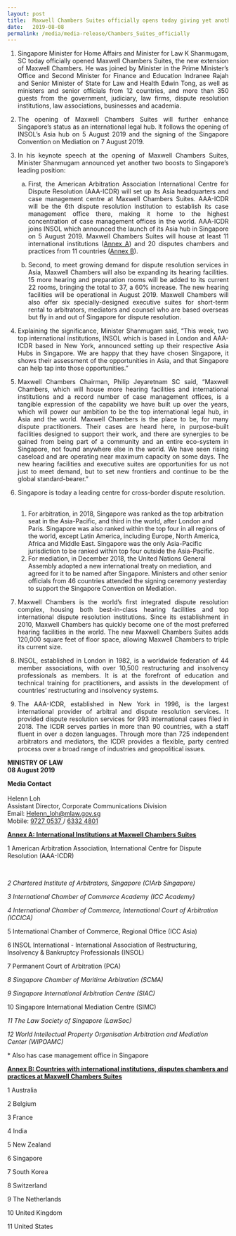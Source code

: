 ```yaml
---
layout: post
title:  Maxwell Chambers Suites officially opens today giving yet another boost to Singapore’s legal hub position
date:   2019-08-08
permalink: /media/media-release/Chambers_Suites_officially
---
```


<div>
                    <ol type="1" >
                      <li>
                        <p align=justify>
                            Singapore Minister for Home Affairs and Minister for Law K Shanmugam, SC today officially opened Maxwell Chambers Suites, the new extension of Maxwell Chambers. He was joined by Minister in the Prime Minister’s Office and Second Minister for Finance and Education Indranee Rajah and Senior Minister of State for Law and Health Edwin Tong, as well as ministers and senior officials from 12 countries, and more than 350 guests from the government, judiciary, law firms, dispute resolution institutions, law associations, businesses and academia.
                        </p> <br\>
                      </li>
                      <li>
                       <p align=justify>
                            The opening of Maxwell Chambers Suites will further enhance Singapore’s status as an international legal hub. It follows the opening of INSOL’s Asia hub on 5 August 2019 and the signing of the Singapore Convention on Mediation on 7 August 2019.
                        </p>
                      </li>
                      <li>
                        <p align=justify>
                            In his keynote speech at the opening of Maxwell Chambers Suites, Minister Shanmugam announced yet another two boosts to Singapore’s leading position:
                        </p>
                        <ol type=a>
                            <li>
                               <p align=justify>
                                First, the American Arbitration Association International Centre for Dispute Resolution (AAA-ICDR) will set up its Asia headquarters and case management centre at Maxwell Chambers Suites. AAA-ICDR will be the 6th dispute resolution institution to establish its case management office there, making it home to the highest concentration of case management offices in the world. AAA-ICDR joins INSOL which announced the launch of its Asia hub in Singapore on 5 August 2019. Maxwell Chambers Suites will house at least 11 international institutions (<a href="#Annex_A" class="linkunderline">Annex A</a>) and 20 disputes chambers and practices from 11 countries (<a href="#Annex_B" class="linkunderline">Annex B</a>).
                              </p>
                            </li>
                            <li>
                               <p align=justify>
                                Second, to meet growing demand for dispute resolution services in Asia, Maxwell Chambers will also be expanding its hearing facilities. 15 more hearing and preparation rooms will be added to its current 22 rooms, bringing the total to 37, a 60% increase. The new hearing facilities will be operational in August 2019. Maxwell Chambers will also offer six specially-designed executive suites for short-term rental to arbitrators, mediators and counsel who are based overseas but fly in and out of Singapore for dispute resolution.
                              </p>
                            </li>
                        </ol>
                      </li>
                      <li>
                       <p align=justify>
                            Explaining the significance, Minister Shanmugam said, “This week, two top international institutions, INSOL which is based in London and AAA-ICDR based in New York, announced setting up their respective Asia Hubs in Singapore. We are happy that they have chosen Singapore, it shows their assessment of the opportunities in Asia, and that Singapore can help tap into those opportunities.”
                        </p>
                      </li>
                      <li>
                       <p align=justify>
                            Maxwell Chambers Chairman, Philip Jeyaretnam SC said, “Maxwell Chambers, which will house more hearing facilities and international institutions and a record number of case management offices, is a tangible expression of the capability we have built up over the years, which will power our ambition to be the top international legal hub, in Asia and the world. Maxwell Chambers is the place to be, for many dispute practitioners. Their cases are heard here, in purpose-built facilities designed to support their work, and there are synergies to be gained from being part of a community and an entire eco-system in Singapore, not found anywhere else in the world. We have seen rising caseload and are operating near maximum capacity on some days. The new hearing facilities and executive suites are opportunities for us not just to meet demand, but to set new frontiers and continue to be the global standard-bearer.”
                        </p>
                      </li>
                      <li>
                       <p align=justify>
                            Singapore is today a leading centre for cross-border dispute resolution.
                        </p><br/>
                        <ol>
                            <li>
                                For arbitration, in 2018, Singapore was ranked as the top arbitration seat in the Asia-Pacific, and third in the world, after London and Paris. Singapore was also ranked within the top four in all regions of the world, except Latin America, including Europe, North America, Africa and Middle East. Singapore was the only Asia-Pacific jurisdiction to be ranked within top four outside the Asia-Pacific.
                            </li>
                            <li>
                                For mediation, in December 2018, the United Nations General Assembly adopted a new international treaty on mediation, and agreed for it to be named after Singapore. Ministers and other senior officials from 46 countries attended the signing ceremony yesterday to support the Singapore Convention on Mediation.
                            </li>
                        </ol>
                      </li>
                      <li>
                          <p align=justify>
                              Maxwell Chambers is the world’s first integrated dispute resolution complex, housing both best-in-class hearing facilities and top international dispute resolution institutions. Since its establishment in 2010, Maxwell Chambers has quickly become one of the most preferred hearing facilities in the world. The new Maxwell Chambers Suites adds 120,000 square feet of floor space, allowing Maxwell Chambers to triple its current size.
                          </p>
                        </li>
                        <li>
                            <p align=justify>
                                INSOL, established in London in 1982, is a worldwide federation of 44 member associations, with over 10,500 restructuring and insolvency professionals as members. It is at the forefront of education and technical training for practitioners, and assists in the development of countries’ restructuring and insolvency systems.
                            </p>
                        </li>
                        <li>
                            <p align=justify>
                                The AAA-ICDR, established in New York in 1996, is the largest international provider of arbitral and dispute resolution services. It provided dispute resolution services for 993 international cases filed in 2018. The ICDR serves parties in more than 90 countries, with a staff fluent in over a dozen languages. Through more than 725 independent arbitrators and mediators, the ICDR provides a flexible, party centred process over a broad range of industries and geopolitical issues.
                            </p>
                        </li>
 </ol>
  <p>
<b> MINISTRY OF LAW </b> <br \> <b> 08 August 2019 </b>  
  </p>               
<b> Media Contact </b> <br><br>
Helenn Loh <br>
Assistant Director, Corporate Communications Division<br>
Email: <a href="mailto:Helenn_loh@mlaw.gov.sg">Helenn_loh@mlaw.gov.sg </a> <br>
Mobile: <a href="tel:+6597270537"> 9727 0537 </a>  / <a href="tel:+6563324801">6332 4801</a> 

 <a name="Annex_A"> </a>
                    <p><strong><a href="#Annex_A" class="linkunderline"> Annex A: International Institutions at Maxwell Chambers Suites</a></strong></p>
                      <p>1   American Arbitration Association, International Centre for Dispute Resolution (AAA-ICDR)<span class="color--red"><span class="color--red">*</span></span></p> <br>
                      <p>2   Chartered Institute of Arbitrators, Singapore (CIArb Singapore)</p>
                      <p>3   International Chamber of Commerce Academy (ICC Academy)</p> 
                      <p>4   International Chamber of Commerce, International Court of Arbitration (ICCICA)<span class="color--red">*</span></p>
                      <p>5   International Chamber of Commerce, Regional Office (ICC Asia)</li> 
                      <p>6   INSOL International - International Association of Restructuring, Insolvency & Bankruptcy Professionals (INSOL)</p> 
                      <p>7   Permanent Court of Arbitration (PCA)<span class="color--red">*</span></p>
                      <p>8   Singapore Chamber of Maritime Arbitration (SCMA)</p>
                      <p>9   Singapore International Arbitration Centre (SIAC)<span class="colo r--red">*</span></p>
                      <p>10  Singapore International Mediation Centre (SIMC)<span class="color--red">*</span></p>
                      <p>11  The Law Society of Singapore (LawSoc)</p> 
                      <p>12  World Intellectual Property Organisation Arbitration and Mediation Center (WIPOAMC)<span class="color--red">*</span></p> 
                    <p><span class="color--red">*</span> Also has case management office in Singapore</p>
   <a name="Annex_B"> </a>
                    <p><strong><a href="#Annex_B" class="linkunderline"> 
                    Annex B: Countries with international institutions, disputes chambers and practices at Maxwell Chambers Suites </a></strong></p>
                      <p>1    Australia</p> 
                      <p>2    Belgium</p>
                      <p>3    France</p> 
                      <p>4    India </p> 
                      <p>5    New Zealand</p> 
                      <p>6    Singapore</p> 
                      <p>7    South Korea</p> 
                      <p>8    Switzerland</p> 
                      <p>9    The Netherlands</p> 
                      <p>10  United Kingdom</p> 
                      <p>11  United States</p> 
               
               
